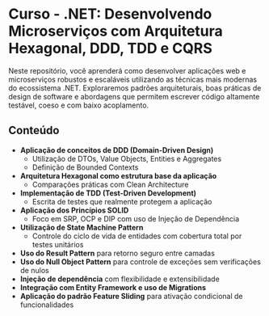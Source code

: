 ﻿# Curso - .NET: Desenvolvendo Microserviços com Arquitetura Hexagonal, DDD, TDD e CQRS

Neste repositório, você aprenderá como desenvolver aplicações web e microserviços robustos e escaláveis utilizando as técnicas mais modernas do ecossistema .NET. Exploraremos padrões arquiteturais, boas práticas de design de software e abordagens que permitem escrever código altamente testável, coeso e com baixo acoplamento.

##  Conteúdo

- **Aplicação de conceitos de DDD (Domain-Driven Design)**
  - Utilização de DTOs, Value Objects, Entities e Aggregates
  - Definição de Bounded Contexts
- **Arquitetura Hexagonal como estrutura base da aplicação**
  - Comparações práticas com Clean Architecture
- **Implementação de TDD (Test-Driven Development)**
  - Escrita de testes que realmente protegem a aplicação
- **Aplicação dos Princípios SOLID**
  - Foco em SRP, OCP e DIP com uso de Injeção de Dependência
- **Utilização de State Machine Pattern**
  - Controle do ciclo de vida de entidades com cobertura total por testes unitários
- **Uso do Result Pattern** para retorno seguro entre camadas
- **Uso do Null Object Pattern** para controle de exceções sem verificações de nulos
- **Injeção de dependência** com flexibilidade e extensibilidade
- **Integração com Entity Framework e uso de Migrations**
- **Aplicação do padrão Feature Sliding** para ativação condicional de funcionalidades
